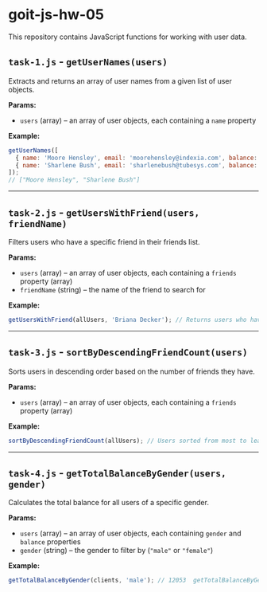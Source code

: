 
# goit-js-hw-05  

This repository contains JavaScript functions for working with user data.  

## `task-1.js` - `getUserNames(users)`  
Extracts and returns an array of user names from a given list of user objects.  

**Params:**  
- `users` (array) – an array of user objects, each containing a `name` property  

**Example:**  
```js
getUserNames([
  { name: 'Moore Hensley', email: 'moorehensley@indexia.com', balance: 2811 },
  { name: 'Sharlene Bush', email: 'sharlenebush@tubesys.com', balance: 3821 }
]); 
// ["Moore Hensley", "Sharlene Bush"]
```

---
## `task-2.js` - `getUsersWithFriend(users, friendName)`

Filters users who have a specific friend in their friends list.  

**Params:**
-   `users` (array) – an array of user objects, each containing a `friends` property (array)
-   `friendName` (string) – the name of the friend to search for
    

**Example:**
```js
getUsersWithFriend(allUsers, 'Briana Decker'); // Returns users who have 'Briana Decker' as a friend
```
---
## `task-3.js` - `sortByDescendingFriendCount(users)`

Sorts users in descending order based on the number of friends they have.  

**Params:**
-   `users` (array) – an array of user objects, each containing a `friends` property (array)

**Example:**
```js
sortByDescendingFriendCount(allUsers); // Users sorted from most to least friends
``` 

---

## `task-4.js` - `getTotalBalanceByGender(users, gender)`

Calculates the total balance for all users of a specific gender.  

**Params:**
-   `users` (array) – an array of user objects, each containing `gender` and `balance` properties
-   `gender` (string) – the gender to filter by (`"male"` or `"female"`)

**Example:**
```js
getTotalBalanceByGender(clients, 'male'); // 12053  getTotalBalanceByGender(clients, 'female'); // 8863
```